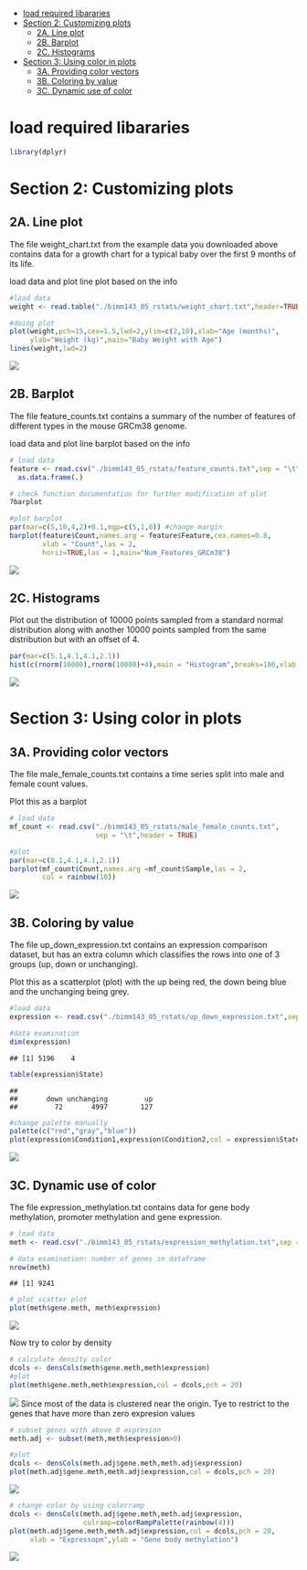 -   [load required libararies](#load-required-libararies)
-   [Section 2: Customizing plots](#section-2-customizing-plots)
    -   [2A. Line plot](#a.-line-plot)
    -   [2B. Barplot](#b.-barplot)
    -   [2C. Histograms](#c.-histograms)
-   [Section 3: Using color in plots](#section-3-using-color-in-plots)
    -   [3A. Providing color vectors](#a.-providing-color-vectors)
    -   [3B. Coloring by value](#b.-coloring-by-value)
    -   [3C. Dynamic use of color](#c.-dynamic-use-of-color)

load required libararies
========================

``` r
library(dplyr)
```

Section 2: Customizing plots
============================

2A. Line plot
-------------

The file weight\_chart.txt from the example data you downloaded above
contains data for a growth chart for a typical baby over the first 9
months of its life.

load data and plot line plot based on the info

``` r
#load data
weight <- read.table("./bimm143_05_rstats/weight_chart.txt",header=TRUE)

#doing plot 
plot(weight,pch=15,cex=1.5,lwd=2,ylim=c(2,10),xlab="Age (months)",
     ylab="Weight (kg)",main="Baby Weight with Age")
lines(weight,lwd=2)
```

![](README_files/figure-markdown_github/unnamed-chunk-2-1.png)

2B. Barplot
-----------

The file feature\_counts.txt contains a summary of the number of
features of different types in the mouse GRCm38 genome.

load data and plot line barplot based on the info

``` r
# load data
feature <- read.csv("./bimm143_05_rstats/feature_counts.txt",sep = "\t") %>% 
  as.data.frame(.)

# check function documentation for further modification of plot
?barplot

#plot barplot
par(mar=c(5,10,4,2)+0.1,mgp=c(5,1,0)) #change margin
barplot(feature$Count,names.arg = feature$Feature,cex.names=0.8,
        xlab = "Count",las = 2,
        horiz=TRUE,las = 1,main="Num_Features_GRCm38")
```

![](README_files/figure-markdown_github/unnamed-chunk-3-1.png)

2C. Histograms
--------------

Plot out the distribution of 10000 points sampled from a standard normal
distribution along with another 10000 points sampled from the same
distribution but with an offset of 4.

``` r
par(mar=c(5.1,4.1,4.1,2.1))
hist(c(rnorm(10000),rnorm(10000)+4),main = "Histogram",breaks=100,xlab = "x")
```

![](README_files/figure-markdown_github/unnamed-chunk-4-1.png)

Section 3: Using color in plots
===============================

3A. Providing color vectors
---------------------------

The file male\_female\_counts.txt contains a time series split into male
and female count values.

Plot this as a barplot

``` r
# load data
mf_count <- read.csv("./bimm143_05_rstats/male_female_counts.txt",
                     sep = "\t",header = TRUE)

#plot
par(mar=c(8.1,4.1,4.1,2.1))
barplot(mf_count$Count,names.arg =mf_count$Sample,las = 2,
        col = rainbow(10))     
```

![](README_files/figure-markdown_github/unnamed-chunk-5-1.png)

3B. Coloring by value
---------------------

The file up\_down\_expression.txt contains an expression comparison
dataset, but has an extra column which classifies the rows into one of 3
groups (up, down or unchanging).

Plot this as a scatterplot (plot) with the up being red, the down being
blue and the unchanging being grey.

``` r
#load data
expression <- read.csv("./bimm143_05_rstats/up_down_expression.txt",sep = "\t")

#data examination
dim(expression)
```

    ## [1] 5196    4

``` r
table(expression$State)
```

    ## 
    ##       down unchanging         up 
    ##         72       4997        127

``` r
#change palette manually
palette(c("red","gray","blue")) 
plot(expression$Condition1,expression$Condition2,col = expression$State,xlab="Expression condition 1", ylab="Expression condition 2")
```

![](README_files/figure-markdown_github/unnamed-chunk-6-1.png)

3C. Dynamic use of color
------------------------

The file expression\_methylation.txt contains data for gene body
methylation, promoter methylation and gene expression.

``` r
# load data
meth <- read.csv("./bimm143_05_rstats/expression_methylation.txt",sep = "\t")

# data examination: number of genes in dataframe
nrow(meth)
```

    ## [1] 9241

``` r
# plot scatter plot
plot(meth$gene.meth, meth$expression)
```

![](README_files/figure-markdown_github/unnamed-chunk-7-1.png)

Now try to color by density

``` r
# calculate density color 
dcols <- densCols(meth$gene.meth,meth$expression)
#plot
plot(meth$gene.meth,meth$expression,col = dcols,pch = 20)
```

![](README_files/figure-markdown_github/unnamed-chunk-8-1.png) Since
most of the data is clustered near the origin. Tye to restrict to the
genes that have more than zero expresion values

``` r
# subset genes with above 0 expresion
meth.adj <- subset(meth,meth$expression>0)

#plot
dcols <- densCols(meth.adj$gene.meth,meth.adj$expression)
plot(meth.adj$gene.meth,meth.adj$expression,col = dcols,pch = 20)
```

![](README_files/figure-markdown_github/unnamed-chunk-9-1.png)

``` r
# change color by using colorramp
dcols <- densCols(meth.adj$gene.meth,meth.adj$expression,
                  colramp=colorRampPalette(rainbow(4)))
plot(meth.adj$gene.meth,meth.adj$expression,col = dcols,pch = 20,
     xlab = "Expressopm",ylab = "Gene body methylation")
```

![](README_files/figure-markdown_github/unnamed-chunk-9-2.png)

